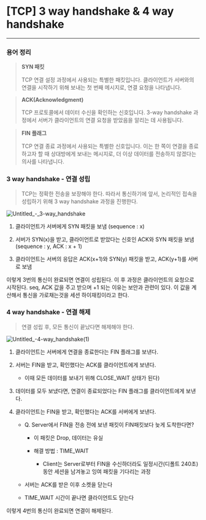 # [TCP] 3 way handshake & 4 way handshake

---

### 용어 정리

> **SYN 패킷**
> 
> 
> TCP 연결 설정 과정에서 사용되는 특별한 패킷입니다. 클라이언트가 서버와의 연결을 시작하기 위해 보내는 첫 번째 메시지로, 연결 요청을 나타냅니다.
> 

> **ACK(Acknowledgment)**
> 
> 
> TCP 프로토콜에서 데이터 수신을 확인하는 신호입니다. 3-way handshake 과정에서 서버가 클라이언트의 연결 요청을 받았음을 알리는 데 사용됩니다.
> 

> **FIN 플래그**
> 
> 
> TCP 연결 종료 과정에서 사용되는 특별한 신호입니다. 이는 한 쪽이 연결을 종료하고자 할 때 상대방에게 보내는 메시지로, 더 이상 데이터를 전송하지 않겠다는 의사를 나타냅니다.
> 

### **3 way handshake - 연결 성립**

> TCP는 정확한 전송을 보장해야 한다. 따라서 통신하기에 앞서, 논리적인 접속을 성립하기 위해 3 way handshake 과정을 진행한다.

![Untitled_-_3-way_handshake](https://github.com/user-attachments/assets/dcb8cfb6-bade-41d1-ae1f-b06374cf016e)

1. 클라이언트가 서버에게 SYN 패킷을 보냄 (sequence : x)
>
2. 서버가 SYN(x)을 받고, 클라이언트로 받았다는 신호인 ACK와 SYN 패킷을 보냄 (sequence : y, ACK : x + 1)
>
3. 클라이언트는 서버의 응답은 ACK(x+1)와 SYN(y) 패킷을 받고, ACK(y+1)를 서버로 보냄

이렇게 3번의 통신이 완료되면 연결이 성립된다. 이 후 과정은 클라이언트의 요청으로 시작된다. seq, ACK 값을 주고 받으며 +1 되는 이유는 보안과 관련이 있다. 이 값을 계산해서 통신을 가로채는것을 세션 하이재킹이라고 한다.


### **4 way handshake - 연결 해제**

> 연결 성립 후, 모든 통신이 끝났다면 해제해야 한다.

![Untitled_-_4-way_handshake_(1)](https://github.com/user-attachments/assets/5dff8da7-dfac-498f-8f46-db7a4f2a6c6e)

1. 클라이언트는 서버에게 연결을 종료한다는 FIN 플래그를 보낸다.

2. 서버는 FIN을 받고, 확인했다는 ACK를 클라이언트에게 보낸다. 
    - 이때 모든 데이터를 보내기 위해 CLOSE_WAIT 상태가 된다)

3. 데이터를 모두 보냈다면, 연결이 종료되었다는 FIN 플래그를 클라이언트에게 보낸다.

4. 클라이언트는 FIN을 받고, 확인했다는 ACK를 서버에게 보낸다. 

    - Q. Server에서 FIN을 전송 전에 보낸 패킷이 FIN패킷보다 늦게 도착한다면?

        - 이 패킷은 Drop, 데이터는 유실

        - 해결 방법 : TIME_WAIT

            - Client는 Server로부터 FIN을 수신하더라도 일정시간(디폴트 240초) 동안 세션을 남겨놓고 잉여 패킷을 기다리는 과정

    - 서버는 ACK를 받은 이후 소켓을 닫는다

    - TIME_WAIT 시간이 끝나면 클라이언트도 닫는다

이렇게 4번의 통신이 완료되면 연결이 해제된다.  
